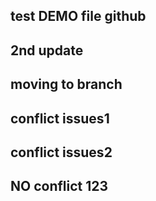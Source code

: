 ## test DEMO file github



## 2nd update


## moving to branch
## conflict issues1
## conflict issues2

## NO conflict 123